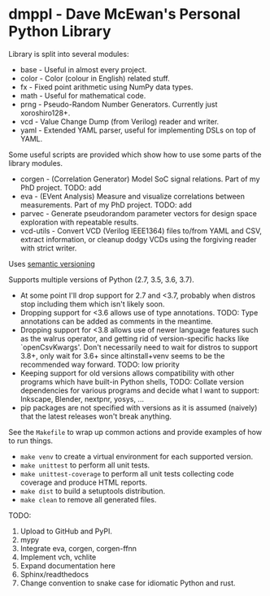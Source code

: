 
dmppl - Dave McEwan's Personal Python Library
=============================================

Library is split into several modules:

  - base - Useful in almost every project.
  - color - Color (colour in English) related stuff.
  - fx - Fixed point arithmetic using NumPy data types.
  - math - Useful for mathematical code.
  - prng - Pseudo-Random Number Generators. Currently just xoroshiro128+.
  - vcd - Value Change Dump (from Verilog) reader and writer.
  - yaml - Extended YAML parser, useful for implementing DSLs on top of YAML.

Some useful scripts are provided which show how to use some parts of the library
modules.

  - corgen - (Correlation Generator) Model SoC signal relations.
    Part of my PhD project.
    TODO: add
  - eva - (EVent Analysis) Measure and visualize correlations between
    measurements.
    Part of my PhD project.
    TODO: add
  - parvec - Generate pseudorandom parameter vectors for design space
    exploration with repeatable results.
  - vcd-utils - Convert VCD (Verilog IEEE1364) files to/from YAML and CSV,
    extract information, or cleanup dodgy VCDs using the forgiving reader
    with strict writer.

Uses [semantic versioning](https://semver.org/spec/v2.0.0.html)

Supports multiple versions of Python (2.7, 3.5, 3.6, 3.7).

  - At some point I'll drop support for 2.7 and <3.7, probably when distros stop
    including them which isn't likely soon.
  - Dropping support for <3.6 allows use of type annotations.
    TODO: Type annotations can be added as comments in the meantime.
  - Dropping support for <3.8 allows use of newer language features such as the
    walrus operator, and getting rid of version-specific hacks like
    `openCsvKwargs'.
    Don't necessarily need to wait for distros to support 3.8+, only wait for
    3.6+ since altinstall+venv seems to be the recommended way forward.
    TODO: low priority
  - Keeping support for old versions allows compatibility with other programs
    which have built-in Python shells,
    TODO: Collate version dependencies for various programs and decide what I
    want to support: Inkscape, Blender, nextpnr, yosys, ...
  - pip packages are not specified with versions as it is assumed (naively) that
    the latest releases won't break anything.

See the `Makefile` to wrap up common actions and provide examples of how to run
things.

  - `make venv` to create a virtual environment for each supported version.
  - `make unittest` to perform all unit tests.
  - `make unittest-coverage` to perform all unit tests collecting code coverage
    and produce HTML reports.
  - `make dist` to build a setuptools distribution.
  - `make clean` to remove all generated files.

TODO:

  1. Upload to GitHub and PyPI.
  2. mypy
  3. Integrate eva, corgen, corgen-ffnn
  4. Implement vch, vchlite
  5. Expand documentation here
  6. Sphinx/readthedocs
  7. Change convention to snake case for idiomatic Python and rust.
